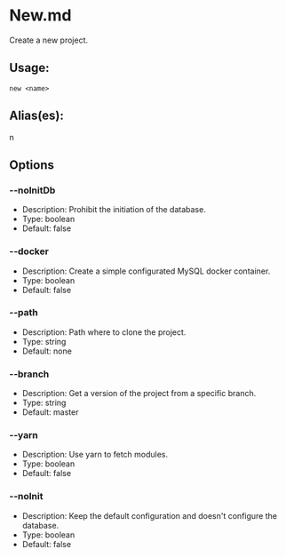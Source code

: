 # New.md
Create a new project.
## Usage:
```
new <name>
```
## Alias(es):
n
## Options
### --noInitDb
- Description: Prohibit the initiation of the database.
- Type: boolean
- Default: false
### --docker
- Description: Create a simple configurated MySQL docker container.
- Type: boolean
- Default: false
### --path
- Description: Path where to clone the project.
- Type: string
- Default: none
### --branch
- Description: Get a version of the project from a specific branch.
- Type: string
- Default: master
### --yarn
- Description: Use yarn to fetch modules.
- Type: boolean
- Default: false
### --noInit
- Description: Keep the default configuration and doesn't configure the database.
- Type: boolean
- Default: false